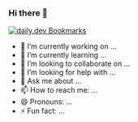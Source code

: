 ### Hi there 👋

<!--
**PandaBearz/PandaBearz** is a ✨ _special_ ✨ repository because its `README.md` (this file) appears on your GitHub profile.

Here are some ideas to get you started:

-->


[![daily.dev Bookmarks](https://github.com/PandaBearz/PandaBearz/actions/workflows/daily.dev-bookmarks.yml/badge.svg)](https://github.com/PandaBearz/PandaBearz/actions/workflows/daily.dev-bookmarks.yml)

- 🔭 I’m currently working on ...
- 🌱 I’m currently learning ...
- 👯 I’m looking to collaborate on ...
- 🤔 I’m looking for help with ...
- 💬 Ask me about ...
- 📫 How to reach me: ...
- 😄 Pronouns: ...
- ⚡ Fun fact: ...

<!--  daily.dev BOOKMARKS:START -->
<!--  daily.dev BOOKMARKS:END -->
